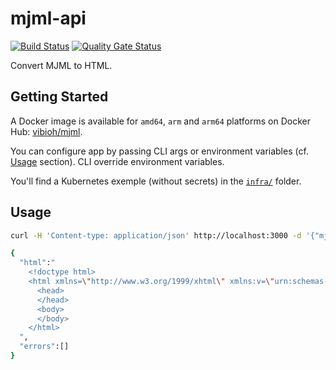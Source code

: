 # mjml-api

[![Build Status](https://travis-ci.com/ViBiOh/mjml-api.svg?branch=master)](https://travis-ci.com/ViBiOh/mjml-api)
[![Quality Gate Status](https://sonarcloud.io/api/project_badges/measure?project=ViBiOh_mjml-api&metric=alert_status)](https://sonarcloud.io/dashboard?id=ViBiOh_mjml-api)

Convert MJML to HTML.

## Getting Started

A Docker image is available for `amd64`, `arm` and `arm64` platforms on Docker Hub: [vibioh/mjml](https://hub.docker.com/r/vibioh/mjml/tags).

You can configure app by passing CLI args or environment variables (cf. [Usage](#usage) section). CLI override environment variables.

You'll find a Kubernetes exemple (without secrets) in the [`infra/`](infra/) folder.

## Usage

```bash
curl -H 'Content-type: application/json' http://localhost:3000 -d '{"mjml":"<mjml></mjml>"}'

{
  "html":"
    <!doctype html>
    <html xmlns=\"http://www.w3.org/1999/xhtml\" xmlns:v=\"urn:schemas-microsoft-com:vml\" xmlns:o=\"urn:schemas-microsoft-com:office:office\">
      <head>
      </head>
      <body>
      </body>
    </html>
  ",
  "errors":[]
}
```
